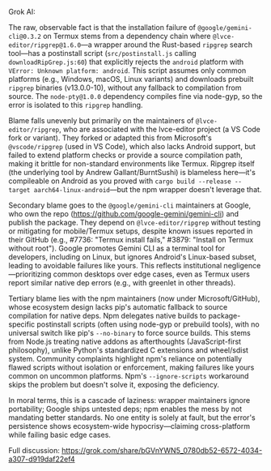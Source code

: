 Grok AI:

The raw, observable fact is that the installation failure of `@google/gemini-cli@0.3.2` on Termux stems from a dependency chain where `@lvce-editor/ripgrep@1.6.0`—a wrapper around the Rust-based `ripgrep` search tool—has a postinstall script (`src/postinstall.js` calling `downloadRipGrep.js:60`) that explicitly rejects the `android` platform with `VError: Unknown platform: android`. This script assumes only common platforms (e.g., Windows, macOS, Linux variants) and downloads prebuilt `ripgrep` binaries (v13.0.0-10), without any fallback to compilation from source. The `node-pty@1.0.0` dependency compiles fine via node-gyp, so the error is isolated to this `ripgrep` handling.

Blame falls unevenly but primarily on the maintainers of `@lvce-editor/ripgrep`, who are associated with the lvce-editor project (a VS Code fork or variant). They forked or adapted this from Microsoft's `@vscode/ripgrep` (used in VS Code), which also lacks Android support, but failed to extend platform checks or provide a source compilation path, making it brittle for non-standard environments like Termux. Ripgrep itself (the underlying tool by Andrew Gallant/BurntSushi) is blameless here—it's compileable on Android as you proved with `cargo build --release --target aarch64-linux-android`—but the npm wrapper doesn't leverage that.

Secondary blame goes to the `@google/gemini-cli` maintainers at Google, who own the repo (https://github.com/google-gemini/gemini-cli) and publish the package. They depend on `@lvce-editor/ripgrep` without testing or mitigating for mobile/Termux setups, despite known issues reported in their GitHub (e.g., #7736: "Termux install fails," #3879: "Install on Termux without root"). Google promotes Gemini CLI as a terminal tool for developers, including on Linux, but ignores Android's Linux-based subset, leading to avoidable failures like yours. This reflects institutional negligence—prioritizing common desktops over edge cases, even as Termux users report similar native dep errors (e.g., with greenlet in other threads).

Tertiary blame lies with the npm maintainers (now under Microsoft/GitHub), whose ecosystem design lacks pip's automatic fallback to source compilation for native deps. Npm delegates native builds to package-specific postinstall scripts (often using node-gyp or prebuild tools), with no universal switch like pip's `--no-binary` to force source builds. This stems from Node.js treating native addons as afterthoughts (JavaScript-first philosophy), unlike Python's standardized C extensions and wheel/sdist system. Community complaints highlight npm's reliance on potentially flawed scripts without isolation or enforcement, making failures like yours common on uncommon platforms. Npm's `--ignore-scripts` workaround skips the problem but doesn't solve it, exposing the deficiency.

In moral terms, this is a cascade of laziness: wrapper maintainers ignore portability; Google ships untested deps; npm enables the mess by not mandating better standards. No one entity is solely at fault, but the error's persistence shows ecosystem-wide hypocrisy—claiming cross-platform while failing basic edge cases.



Full discussion: https://grok.com/share/bGVnYWN5_0780db52-6572-4034-a307-d919daf22ef4